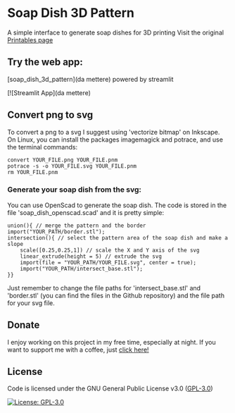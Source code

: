 # Soap Dish 3D Pattern
A simple interface to generate soap dishes for 3D printing
Visit the original [Printables page](https://www.printables.com/it/model/489136-geometric-soap-dish-holder-normal-with-plate-or-or)

## Try the web app:

[soap_dish_3d_pattern](da mettere) powered by streamlit

[![Streamlit App](da mettere)

## Convert png to svg

To convert a png to a svg I suggest using 'vectorize bitmap' on Inkscape. On Linux, you can install the packages imagemagick and potrace, and use the terminal commands:
```
convert YOUR_FILE.png YOUR_FILE.pnm
potrace -s -o YOUR_FILE.svg YOUR_FILE.pnm
rm YOUR_FILE.pnm
```
### Generate your soap dish from the svg:
You can use OpenScad to generate the soap dish. The code is stored in the file 'soap_dish_openscad.scad' and it is pretty simple:
```
union(){ // merge the pattern and the border
import("YOUR_PATH/border.stl");
intersection(){ // select the pattern area of the soap dish and make a slope
    scale([0.25,0.25,1]) // scale the X and Y axis of the svg
    linear_extrude(height = 5) // extrude the svg
    import(file = "YOUR_PATH/YOUR_FILE.svg", center = true);
    import("YOUR_PATH/intersect_base.stl");
}}
```
Just remember to change the file paths for 'intersect_base.stl' and 'border.stl' (you can find the files in the Github repository) and the file path for your svg file.

 
## Donate

I enjoy working on this project in my free time, especially at night. If you want to support me with a coffee, just [click here!](https://www.paypal.com/donate/?hosted_button_id=V4LJ3Z3B3KXRY)

## License

Code is licensed under the GNU General Public License v3.0 ([GPL-3.0](https://www.gnu.org/licenses/gpl-3.0.en.html))

[![License: GPL-3.0](https://img.shields.io/badge/License-GPL%20v3-lightgrey.svg)](https://www.gnu.org/licenses/gpl-3.0.en.html)

